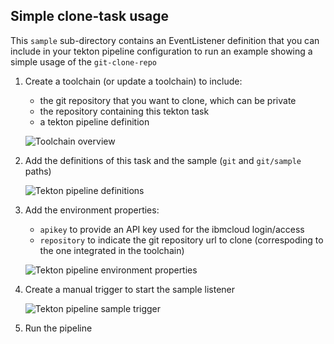 ## Simple clone-task usage ##

This `sample` sub-directory contains an EventListener definition that you can include in your tekton pipeline configuration to run an example showing a simple usage of the `git-clone-repo`

1) Create a toolchain (or update a toolchain) to include:

   - the git repository that you want to clone, which can be private
   - the repository containing this tekton task
   - a tekton pipeline definition

   ![Toolchain overview](https://github.ibm.com/one-pipeline/docs/blob/master/assets/common-tekton-tasks/git/sample/sample-toolchain-overview.png)

2) Add the definitions of this task and the sample (`git` and `git/sample` paths)

   ![Tekton pipeline definitions](https://github.ibm.com/one-pipeline/docs/blob/master/assets/common-tekton-tasks/git/sample/sample-tekton-pipeline-definitions.png)

3) Add the environment properties:

   - `apikey` to provide an API key used for the ibmcloud login/access
   - `repository` to indicate the git repository url to clone (correspoding to the one integrated in the toolchain)

   ![Tekton pipeline environment properties](https://github.ibm.com/one-pipeline/docs/blob/master/assets/common-tekton-tasks/git/sample/sample-tekton-pipeline-environment-properties.png)

4) Create a manual trigger to start the sample listener

   ![Tekton pipeline sample trigger](https://github.ibm.com/one-pipeline/docs/blob/master/assets/common-tekton-tasks/git/sample/sample-tekton-pipeline-sample-triggers.png)

5) Run the pipeline
